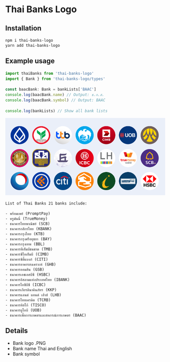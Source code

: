 # Thai Banks Logo

## Installation

```
npm i thai-banks-logo
yarn add thai-banks-logo
```

## Example usage

```javascript
import thaiBanks from 'thai-banks-logo'
import { Bank } from 'thai-banks-logo/types'

const baacBank: Bank = bankLists['BAAC']
console.log(baacBank.name) // Output: ธ.ก.ส.
console.log(baacBank.symbol) // Output: BAAC

console.log(bankLists) // Show all bank lists
```

![ตัวอย่าง](./preview.png)

```
List of Thai Banks 21 banks include:

- พร้อมเพย์ (PromptPay)
- ทรูมันนี่ (TrueMoney)
- ธนาคารไทยพาณิชย์ (SCB)
- ธนาคารกสิกรไทย (KBANK)
- ธนาคารกรุงไทย (KTB)
- ธนาคารกรุงศรีอยุธยา (BAY)
- ธนาคารกรุงเทพ (BBL)
- ธนาคารทีเอ็มบีธนชาต (TMB)
- ธนาคารซีไอเอ็มบี (CIMB)
- ธนาคารซิตี้แบงก์ (CITI)
- ธนาคารอาคารสงเคราะห์ (GHB)
- ธนาคารออมสิน (GSB)
- ธนาคารเอชเอสบีซี (HSBC)
- ธนาคารอิสลามแห่งประเทศไทย (IBANK)
- ธนาคารไอซีบีซี (ICBC)
- ธนาคารเกียรตินาคินภัทร (KKP)
- ธนาคารแลนด์ แอนด์ เฮ้าส์ (LHB)
- ธนาคารไทยเครดิต (TCRB)
- ธนาคารทิสโก้ (TISCO)
- ธนาคารยูโอบี (UOB)
- ธนาคารเพื่อการเกษตรและสหกรณ์การเกษตร (BAAC)
```

## Details

- Bank logo .PNG
- Bank name Thai and English
- Bank symbol
